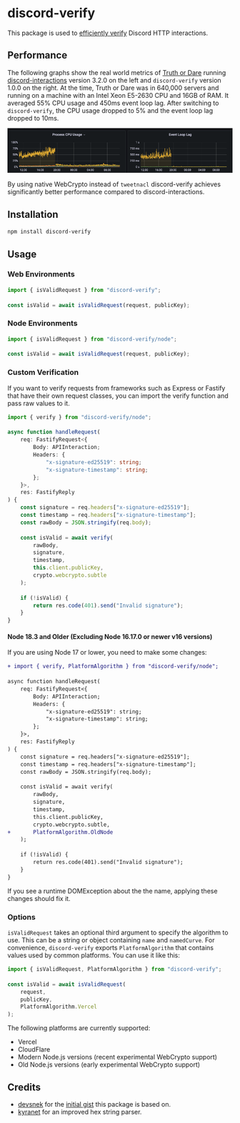 # discord-verify

This package is used to [efficiently verify](https://twitter.com/advaithj1/status/1420696472933175297?s=20&t=c5SiC7uVVVDkApYrrbrY0Q) Discord HTTP interactions.

## Performance

The following graphs show the real world metrics of [Truth or Dare](https://truthordarebot.xyz/) running [discord-interactions](https://www.npmjs.com/package/discord-interactions) version 3.2.0 on the left and `discord-verify` version 1.0.0 on the right. At the time, Truth or Dare was in 640,000 servers and running on a machine with an Intel Xeon E5-2630 CPU and 16GB of RAM. It averaged 55% CPU usage and 450ms event loop lag. After switching to `discord-verify`, the CPU usage dropped to 5% and the event loop lag dropped to 10ms.

![discord-interactions](https://github.com/IanMitchell/interaction-kit/blob/main/assets/discord-verify-tod.png?raw=true)

By using native WebCrypto instead of `tweetnacl` discord-verify achieves significantly better performance compared to discord-interactions.

## Installation

```bash
npm install discord-verify
```

## Usage

### Web Environments

```js
import { isValidRequest } from "discord-verify";

const isValid = await isValidRequest(request, publicKey);
```

### Node Environments

```js
import { isValidRequest } from "discord-verify/node";

const isValid = await isValidRequest(request, publicKey);
```

### Custom Verification

If you want to verify requests from frameworks such as Express or Fastify that have their own request classes, you can import the verify function and pass raw values to it.

```ts
import { verify } from "discord-verify/node";

async function handleRequest(
	req: FastifyRequest<{
		Body: APIInteraction;
		Headers: {
			"x-signature-ed25519": string;
			"x-signature-timestamp": string;
		};
	}>,
	res: FastifyReply
) {
	const signature = req.headers["x-signature-ed25519"];
	const timestamp = req.headers["x-signature-timestamp"];
	const rawBody = JSON.stringify(req.body);

	const isValid = await verify(
		rawBody,
		signature,
		timestamp,
		this.client.publicKey,
		crypto.webcrypto.subtle
	);

	if (!isValid) {
		return res.code(401).send("Invalid signature");
	}
}
```

#### Node 18.3 and Older (Excluding Node 16.17.0 or newer v16 versions)

If you are using Node 17 or lower, you need to make some changes:

```diff
+ import { verify, PlatformAlgorithm } from "discord-verify/node";

async function handleRequest(
	req: FastifyRequest<{
		Body: APIInteraction;
		Headers: {
			"x-signature-ed25519": string;
			"x-signature-timestamp": string;
		};
	}>,
	res: FastifyReply
) {
	const signature = req.headers["x-signature-ed25519"];
	const timestamp = req.headers["x-signature-timestamp"];
	const rawBody = JSON.stringify(req.body);

	const isValid = await verify(
		rawBody,
		signature,
		timestamp,
		this.client.publicKey,
		crypto.webcrypto.subtle,
+		PlatformAlgorithm.OldNode
	);

	if (!isValid) {
		return res.code(401).send("Invalid signature");
	}
}
```

If you see a runtime DOMException about the the name, applying these changes should fix it.

### Options

`isValidRequest` takes an optional third argument to specify the algorithm to use. This can be a string or object containing `name` and `namedCurve`. For convenience, `discord-verify` exports `PlatformAlgorithm` that contains values used by common platforms. You can use it like this:

```js
import { isValidRequest, PlatformAlgorithm } from "discord-verify";

const isValid = await isValidRequest(
	request,
	publicKey,
	PlatformAlgorithm.Vercel
);
```

The following platforms are currently supported:

- Vercel
- CloudFlare
- Modern Node.js versions (recent experimental WebCrypto support)
- Old Node.js versions (early experimental WebCrypto support)

## Credits

- [devsnek](https://github.com/devsnek) for the [initial gist](https://gist.github.com/devsnek/77275f6e3f810a9545440931ed314dc1) this package is based on.
- [kyranet](https://github.com/kyranet) for an improved hex string parser.
